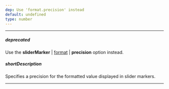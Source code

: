```yaml
---
dep: Use 'format.precision' instead
default: undefined
type: number
---
```

---
##### deprecated
Use the **sliderMarker** | [format](/api-reference/20%20Data%20Visualization%20Widgets/25%20dxRangeSelector/1%20Configuration/sliderMarker/format.md '/Documentation/ApiReference/Data_Visualization_Widgets/dxRangeSelector/Configuration/sliderMarker/#format') | **precision** option instead.

##### shortDescription
Specifies a precision for the formatted value displayed in slider markers.

---
